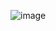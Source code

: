 
![image](https://user-images.githubusercontent.com/89612369/213942093-ecbac3fa-fc3b-4fcf-b2aa-c131d0878404.png)
